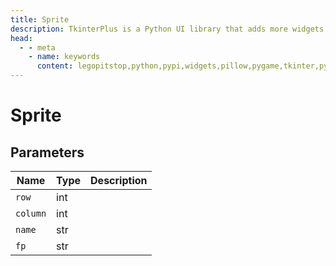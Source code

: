 ```yaml
---
title: Sprite
description: TkinterPlus is a Python UI library that adds more widgets to Tkinter
head:
  - - meta
    - name: keywords
      content: legopitstop,python,pypi,widgets,pillow,pygame,tkinter,pythonpackage
---
```


# Sprite

## Parameters

| Name     | Type | Description |
| -------- | ---- | ----------- |
| `row`    | int  |             |
| `column` | int  |             |
| `name`   | str  |             |
| `fp`     | str  |             |
